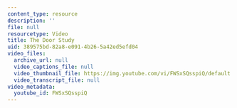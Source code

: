 ```yaml
---
content_type: resource
description: ''
file: null
resourcetype: Video
title: The Door Study
uid: 389575bd-82a8-e091-4b26-5a42ed5efd04
video_files:
  archive_url: null
  video_captions_file: null
  video_thumbnail_file: https://img.youtube.com/vi/FWSxSQsspiQ/default.jpg
  video_transcript_file: null
video_metadata:
  youtube_id: FWSxSQsspiQ
---
```

